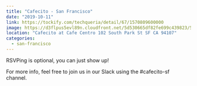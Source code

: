 ```yaml
---
title: "Cafecito - San Francisco"
date: "2019-10-11"
link: https://tockify.com/techqueria/detail/67/1570809600000
image: https://d3flpus5evl89n.cloudfront.net/5d530665df82fe699c439823/5d71cc0cdf82fe7f147bbfc6/scaled_640.jpg
location: "Cafecito at Cafe Centro 102 South Park St SF CA 94107"
categories:
  - san-francisco
---
```


RSVPing is optional, you can just show up!

For more info, feel free to join us in our Slack using the #cafecito-sf channel.